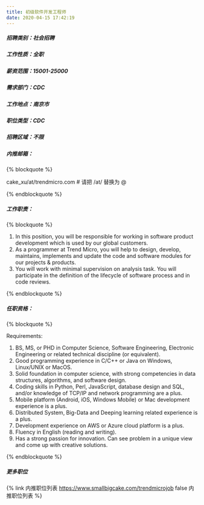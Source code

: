 ```yaml
---
title: 初级软件开发工程师
date: 2020-04-15 17:42:19
---
```

##### 招聘类别：社会招聘
##### 工作性质：全职
##### 薪资范围：15001-25000
##### 需求部门：CDC
##### 工作地点：南京市
##### 职位类型：CDC
##### 招聘区域：不限 
##### 内推邮箱：
{% blockquote %}  

cake_xu/at/trendmicro.com # 请把 /at/ 替换为 @

{% endblockquote %}

##### 工作职责：
{% blockquote %}  

1. In this position, you will be responsible for working in software product development which is used by our global customers. 
2. As a programmer at Trend Micro, you will help to design, develop, maintains, implements and update the code and software modules for our projects & products. 
3. You will work with minimal supervision on analysis task. You will participate in the definition of the lifecycle of software process and in code reviews. 

{% endblockquote %}

##### 任职资格：
{% blockquote %}  

Requirements:
1. BS, MS, or PHD in Computer Science, Software Engineering, Electronic Engineering or related technical discipline (or equivalent).
2. Good programming experience in C/C++ or Java on Windows, Linux/UNIX or MacOS.
3. Solid foundation in computer science, with strong competencies in data structures, algorithms, and software design.
4. Coding skills in Python, Perl, JavaScript, database design and SQL, and/or knowledge of TCP/IP and network programming are a plus.
5. Mobile platform (Android, iOS, Windows Mobile) or Mac development experience is a plus.
6. Distributed System, Big-Data and Deeping learning related experience is a plus.
7. Development experience on AWS or Azure cloud platform is a plus.
8. Fluency in English (reading and writing).
9. Has a strong passion for innovation. Can see problem in a unique view and come up with creative solutions.

{% endblockquote %}

##### 更多职位
{% link 内推职位列表 https://www.smallbigcake.com/trendmicrojob false 内推职位列表 %}
